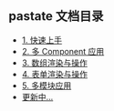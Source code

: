 ## pastate 文档目录
- [1. 快速上手](https://github.com/BirdLeeSCUT/pastate/blob/master/docs/1.%20%E5%BF%AB%E9%80%9F%E4%B8%8A%E6%89%8B.md)
- [2. 多 Component 应用](https://github.com/BirdLeeSCUT/pastate/blob/master/docs/2.%20%E5%A4%9A%20Component%20%E5%BA%94%E7%94%A8.md)
- [3. 数组渲染与操作](https://github.com/BirdLeeSCUT/pastate/blob/master/docs/3.%20%E6%95%B0%E7%BB%84%E6%B8%B2%E6%9F%93%E4%B8%8E%E6%93%8D%E4%BD%9C.md)
- [4. 表单渲染与操作]()
- [5. 多模块应用]()
- [更新中...](https://github.com/BirdLeeSCUT/pastate/tree/master/docs/)